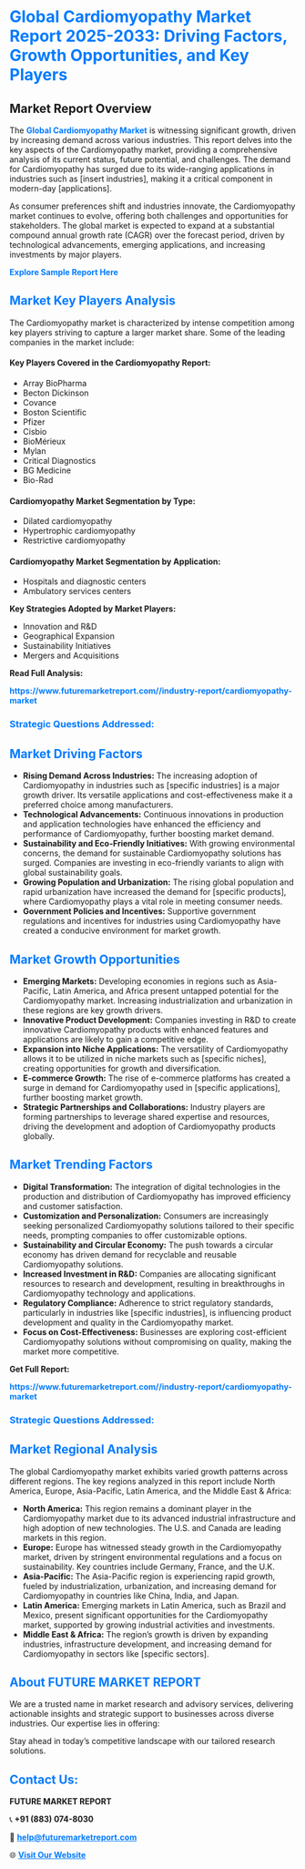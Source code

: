 <h1 style="color: #007BFF;">Global Cardiomyopathy Market Report 2025-2033: Driving Factors, Growth Opportunities, and Key Players</h1>

<section id="overview">
<h2>Market Report Overview</h2>
<p>The <a href="https://www.futuremarketreport.com//industry-report/cardiomyopathy-market" style="color: #007BFF; text-decoration: none;"><strong>Global Cardiomyopathy Market</strong></a> is witnessing significant growth, driven by increasing demand across various industries. This report delves into the key aspects of the Cardiomyopathy market, providing a comprehensive analysis of its current status, future potential, and challenges. The demand for Cardiomyopathy has surged due to its wide-ranging applications in industries such as [insert industries], making it a critical component in modern-day [applications].</p>
<p>As consumer preferences shift and industries innovate, the Cardiomyopathy market continues to evolve, offering both challenges and opportunities for stakeholders. The global market is expected to expand at a substantial compound annual growth rate (CAGR) over the forecast period, driven by technological advancements, emerging applications, and increasing investments by major players.</p>
</section>

<section id="overview">
<p><a href="https://www.futuremarketreport.com//request-sample/reportId=82717" style="color: #007BFF; text-decoration: none;"><strong>Explore Sample Report Here</strong></a></p>
</section>

<section id="key-players">
<h2 style="color: #007BFF;">Market Key Players Analysis</h2>
<p>The Cardiomyopathy market is characterized by intense competition among key players striving to capture a larger market share. Some of the leading companies in the market include:</p>
<h4>Key Players Covered in the Cardiomyopathy Report:</h4>
<ul><li>Array BioPharma</li><li>Becton Dickinson</li><li>Covance</li><li>Boston Scientific</li><li>Pfizer</li><li>Cisbio</li><li>BioMérieux</li><li>Mylan</li><li>Critical Diagnostics</li><li>BG Medicine</li><li>Bio-Rad</li></ul>
<h4>Cardiomyopathy Market Segmentation by Type:</h4>
<ul><li>Dilated cardiomyopathy</li><li>Hypertrophic cardiomyopathy</li><li>Restrictive cardiomyopathy</li></ul>

<h4>Cardiomyopathy Market Segmentation by Application:</h4>
<ul><li>Hospitals and diagnostic centers</li><li>Ambulatory services centers</li></ul>
<p><strong>Key Strategies Adopted by Market Players:</strong></p>
<ul>
<li>Innovation and R&D</li>
<li>Geographical Expansion</li>
<li>Sustainability Initiatives</li>
<li>Mergers and Acquisitions</li>
</ul>
</section>

<section>
<p><strong>Read Full Analysis: </strong></p><a href="https://www.futuremarketreport.com//industry-report/cardiomyopathy-market" style="color: #007BFF; text-decoration: none;"><strong>https://www.futuremarketreport.com//industry-report/cardiomyopathy-market</strong></a>
<h3 style="color: #007BFF;">Strategic Questions Addressed:</h3>
</section>

<section id="driving-factors">
<h2 style="color: #007BFF;">Market Driving Factors</h2>
<ul>
<li><strong>Rising Demand Across Industries:</strong> The increasing adoption of Cardiomyopathy in industries such as [specific industries] is a major growth driver. Its versatile applications and cost-effectiveness make it a preferred choice among manufacturers.</li>
<li><strong>Technological Advancements:</strong> Continuous innovations in production and application technologies have enhanced the efficiency and performance of Cardiomyopathy, further boosting market demand.</li>
<li><strong>Sustainability and Eco-Friendly Initiatives:</strong> With growing environmental concerns, the demand for sustainable Cardiomyopathy solutions has surged. Companies are investing in eco-friendly variants to align with global sustainability goals.</li>
<li><strong>Growing Population and Urbanization:</strong> The rising global population and rapid urbanization have increased the demand for [specific products], where Cardiomyopathy plays a vital role in meeting consumer needs.</li>
<li><strong>Government Policies and Incentives:</strong> Supportive government regulations and incentives for industries using Cardiomyopathy have created a conducive environment for market growth.</li>
</ul>
</section>

<section id="growth-opportunities">
<h2 style="color: #007BFF;">Market Growth Opportunities</h2>
<ul>
<li><strong>Emerging Markets:</strong> Developing economies in regions such as Asia-Pacific, Latin America, and Africa present untapped potential for the Cardiomyopathy market. Increasing industrialization and urbanization in these regions are key growth drivers.</li>
<li><strong>Innovative Product Development:</strong> Companies investing in R&D to create innovative Cardiomyopathy products with enhanced features and applications are likely to gain a competitive edge.</li>
<li><strong>Expansion into Niche Applications:</strong> The versatility of Cardiomyopathy allows it to be utilized in niche markets such as [specific niches], creating opportunities for growth and diversification.</li>
<li><strong>E-commerce Growth:</strong> The rise of e-commerce platforms has created a surge in demand for Cardiomyopathy used in [specific applications], further boosting market growth.</li>
<li><strong>Strategic Partnerships and Collaborations:</strong> Industry players are forming partnerships to leverage shared expertise and resources, driving the development and adoption of Cardiomyopathy products globally.</li>
</ul>
</section>

<section id="trending-factors">
<h2 style="color: #007BFF;">Market Trending Factors</h2>
<ul>
<li><strong>Digital Transformation:</strong> The integration of digital technologies in the production and distribution of Cardiomyopathy has improved efficiency and customer satisfaction.</li>
<li><strong>Customization and Personalization:</strong> Consumers are increasingly seeking personalized Cardiomyopathy solutions tailored to their specific needs, prompting companies to offer customizable options.</li>
<li><strong>Sustainability and Circular Economy:</strong> The push towards a circular economy has driven demand for recyclable and reusable Cardiomyopathy solutions.</li>
<li><strong>Increased Investment in R&D:</strong> Companies are allocating significant resources to research and development, resulting in breakthroughs in Cardiomyopathy technology and applications.</li>
<li><strong>Regulatory Compliance:</strong> Adherence to strict regulatory standards, particularly in industries like [specific industries], is influencing product development and quality in the Cardiomyopathy market.</li>
<li><strong>Focus on Cost-Effectiveness:</strong> Businesses are exploring cost-efficient Cardiomyopathy solutions without compromising on quality, making the market more competitive.</li>
</ul>
</section>

<section>
<p><strong>Get Full Report: </strong></p><a href="https://www.futuremarketreport.com//industry-report/cardiomyopathy-market" style="color: #007BFF; text-decoration: none;"><strong>https://www.futuremarketreport.com//industry-report/cardiomyopathy-market</strong></a>
<h3 style="color: #007BFF;">Strategic Questions Addressed:</h3>
</section>


<section id="regional-analysis">
<h2 style="color: #007BFF;">Market Regional Analysis</h2>
<p>The global Cardiomyopathy market exhibits varied growth patterns across different regions. The key regions analyzed in this report include North America, Europe, Asia-Pacific, Latin America, and the Middle East & Africa:</p>
<ul>
<li><strong>North America:</strong> This region remains a dominant player in the Cardiomyopathy market due to its advanced industrial infrastructure and high adoption of new technologies. The U.S. and Canada are leading markets in this region.</li>
<li><strong>Europe:</strong> Europe has witnessed steady growth in the Cardiomyopathy market, driven by stringent environmental regulations and a focus on sustainability. Key countries include Germany, France, and the U.K.</li>
<li><strong>Asia-Pacific:</strong> The Asia-Pacific region is experiencing rapid growth, fueled by industrialization, urbanization, and increasing demand for Cardiomyopathy in countries like China, India, and Japan.</li>
<li><strong>Latin America:</strong> Emerging markets in Latin America, such as Brazil and Mexico, present significant opportunities for the Cardiomyopathy market, supported by growing industrial activities and investments.</li>
<li><strong>Middle East & Africa:</strong> The region’s growth is driven by expanding industries, infrastructure development, and increasing demand for Cardiomyopathy in sectors like [specific sectors].</li>
</ul>
</section>

<footer>
<h2 style="color: #007BFF;">About FUTURE MARKET REPORT</h2>
<p>We are a trusted name in market research and advisory services, delivering actionable insights and strategic support to businesses across diverse industries. Our expertise lies in offering:</p>

<p>Stay ahead in today’s competitive landscape with our tailored research solutions.</p>

<h2 style="color: #007BFF;">Contact Us:</h2>
<p><strong>FUTURE MARKET REPORT</strong></p>
<p>📞 <strong>+91 (883) 074-8030</strong></p>
<p>📧 <strong><a href="mailto:help@futuremarketreport.com" style="color: #007BFF;">help@futuremarketreport.com</a></strong></p>
<p>🌐 <strong><a href="https://www.futuremarketreport.com/" style="color: #007BFF;">Visit Our Website</a></strong></p>
</footer>